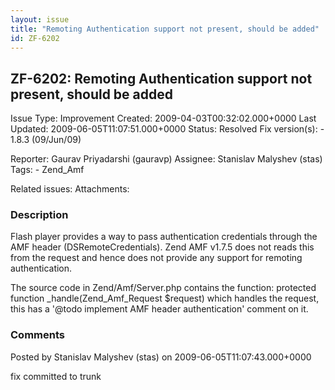 ```yaml
---
layout: issue
title: "Remoting Authentication support not present, should be added"
id: ZF-6202
---
```


ZF-6202: Remoting Authentication support not present, should be added
---------------------------------------------------------------------

 Issue Type: Improvement Created: 2009-04-03T00:32:02.000+0000 Last Updated: 2009-06-05T11:07:51.000+0000 Status: Resolved Fix version(s): - 1.8.3 (09/Jun/09)
 
 Reporter:  Gaurav Priyadarshi (gauravp)  Assignee:  Stanislav Malyshev (stas)  Tags: - Zend\_Amf
 
 Related issues: 
 Attachments: 
### Description

Flash player provides a way to pass authentication credentials through the AMF header (DSRemoteCredentials). Zend AMF v1.7.5 does not reads this from the request and hence does not provide any support for remoting authentication.

The source code in Zend/Amf/Server.php contains the function: protected function \_handle(Zend\_Amf\_Request $request) which handles the request, this has a '@todo implement AMF header authentication' comment on it.

 

 

### Comments

Posted by Stanislav Malyshev (stas) on 2009-06-05T11:07:43.000+0000

fix committed to trunk

 

 